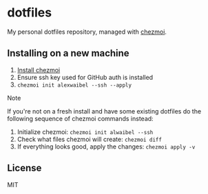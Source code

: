 # dotfiles

My personal dotfiles repository, managed with [chezmoi](https://chezmoi.io/).

## Installing on a new machine

1. [Install chezmoi](https://www.chezmoi.io/install/)
2. Ensure ssh key used for GitHub auth is installed
3. `chezmoi init alexwaibel --ssh --apply`
> [!NOTE]
> If you're not on a fresh install and have some existing dotfiles do the following sequence of chezmoi commands instead:
> 1. Initialize chezmoi: `chezmoi init alwaibel --ssh`
> 2. Check what files chezmoi will create: `chezmoi diff`
> 3. If everything looks good, apply the changes: `chezmoi apply -v`

## License

MIT
